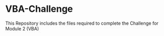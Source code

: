 # VBA-Challenge
This Repository includes the files required to complete the Challenge for Module 2 (VBA)
